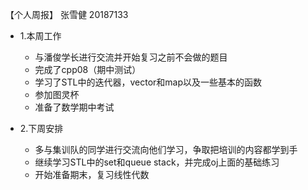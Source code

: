 【个人周报】 张雪健 20187133

* 1.本周工作
  - 与潘俊学长进行交流并开始复习之前不会做的题目
  - 完成了cpp08（期中测试）
  - 学习了STL中的迭代器，vector和map以及一些基本的函数
  - 参加图灵杯
  - 准备了数学期中考试
  
* 2.下周安排
  - 多与集训队的同学进行交流向他们学习，争取把培训的内容都学到手
  - 继续学习STL中的set和queue stack，并完成oj上面的基础练习
  - 开始准备期末，复习线性代数
